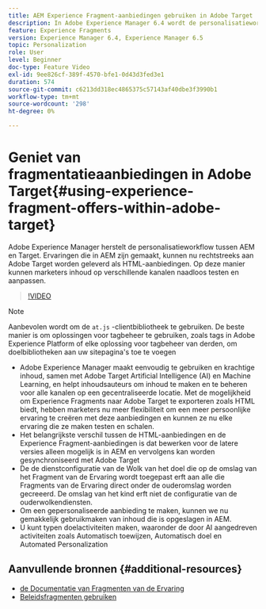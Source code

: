 ```yaml
---
title: AEM Experience Fragment-aanbiedingen gebruiken in Adobe Target
description: In Adobe Experience Manager 6.4 wordt de personalisatieworkflow tussen AEM en Target opnieuw weergegeven. Ervaringen die in AEM zijn gemaakt, kunnen nu rechtstreeks aan Adobe Target worden geleverd als HTML-aanbiedingen. Op deze manier kunnen marketers inhoud op verschillende kanalen naadloos testen en aanpassen.
feature: Experience Fragments
version: Experience Manager 6.4, Experience Manager 6.5
topic: Personalization
role: User
level: Beginner
doc-type: Feature Video
exl-id: 9ee826cf-389f-4570-bfe1-0d43d3fed3e1
duration: 574
source-git-commit: c6213dd318ec4865375c57143af40dbe3f3990b1
workflow-type: tm+mt
source-wordcount: '298'
ht-degree: 0%

---
```


# Geniet van fragmentatieaanbiedingen in Adobe Target{#using-experience-fragment-offers-within-adobe-target}

Adobe Experience Manager herstelt de personalisatieworkflow tussen AEM en Target. Ervaringen die in AEM zijn gemaakt, kunnen nu rechtstreeks aan Adobe Target worden geleverd als HTML-aanbiedingen. Op deze manier kunnen marketers inhoud op verschillende kanalen naadloos testen en aanpassen.

>[!VIDEO](https://video.tv.adobe.com/v/22383?quality=12&learn=on)

>[!NOTE]
>
>Aanbevolen wordt om de `at.js` -clientbibliotheek te gebruiken. De beste manier is om oplossingen voor tagbeheer te gebruiken, zoals tags in Adobe Experience Platform of elke oplossing voor tagbeheer van derden, om doelbibliotheken aan uw sitepagina&#39;s toe te voegen


* Adobe Experience Manager maakt eenvoudig te gebruiken en krachtige inhoud, samen met Adobe Target Artificial Intelligence (AI) en Machine Learning, en helpt inhoudsauteurs om inhoud te maken en te beheren voor alle kanalen op een gecentraliseerde locatie. Met de mogelijkheid om Experience Fragments naar Adobe Target te exporteren zoals HTML biedt, hebben marketers nu meer flexibiliteit om een meer persoonlijke ervaring te creëren met deze aanbiedingen en kunnen ze nu elke ervaring die ze maken testen en schalen.
* Het belangrijkste verschil tussen de HTML-aanbiedingen en de Experience Fragment-aanbiedingen is dat bewerken voor de latere versies alleen mogelijk is in AEM en vervolgens kan worden gesynchroniseerd met Adobe Target
* De de dienstconfiguratie van de Wolk van het doel die op de omslag van het Fragment van de Ervaring wordt toegepast erft aan alle die Fragments van de Ervaring direct onder de ouderomslag worden gecreeerd. De omslag van het kind erft niet de configuratie van de ouderwolkendiensten.
* Om een gepersonaliseerde aanbieding te maken, kunnen we nu gemakkelijk gebruikmaken van inhoud die is opgeslagen in AEM.
* U kunt typen doelactiviteiten maken, waaronder de door AI aangedreven activiteiten zoals Automatisch toewijzen, Automatisch doel en Automated Personalization

## Aanvullende bronnen {#additional-resources}

* [ de Documentatie van Fragmenten van de Ervaring ](https://experienceleague.adobe.com/docs/experience-manager-65/authoring/authoring/experience-fragments.html)
* [Beleidsfragmenten gebruiken](/help/sites/experience-fragments/experience-fragments-feature-video-use.md)
